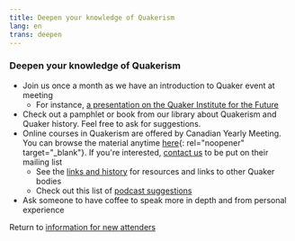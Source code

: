 ```yaml
---
title: Deepen your knowledge of Quakerism
lang: en
trans: deepen
---
```

### Deepen your knowledge of Quakerism
* Join us once a month as we have an introduction to Quaker event at meeting
  * For instance, [a presentation on the Quaker Institute for the Future](/2020/04/14/quaker-institute-future.html)
* Check out a pamphlet or book from our library about Quakerism and Quaker history. Feel free to ask for suggestions.
* Online courses in Quakerism are offered by Canadian Yearly Meeting. You can browse the material anytime [here](http://quaker.ca/resources/education/#Introduction_to_Quakers_and_Friends_Ways){: rel="noopener" target="_blank"}. If you're interested, [contact us](/contact) to be put on their mailing list
  * See the [links and history](/links_history) for resources and links to other Quaker bodies
  * Check out this list of [podcast suggestions](/new_attender/podcasts)
* Ask someone to have coffee to speak more in depth and from personal experience

Return to [information for new attenders](/new_attender)
